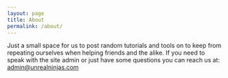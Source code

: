 ```yaml
---
layout: page
title: About
permalink: /about/
---
```


Just a small space for us to post random tutorials and tools on to keep from repeating ourselves when helping friends and the alike. If you need to speak with the site admin or just have some questions you can reach us at: admin@unrealninjas.com
